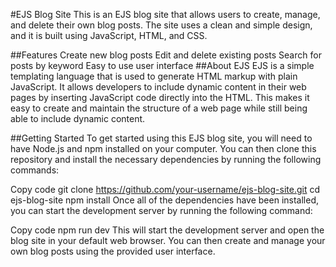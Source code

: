 #EJS Blog Site
This is an EJS blog site that allows users to create, manage, and delete their own blog posts. The site uses a clean and simple design, and it is built using JavaScript, HTML, and CSS.

##Features
Create new blog posts
Edit and delete existing posts
Search for posts by keyword
Easy to use user interface
##About EJS
EJS is a simple templating language that is used to generate HTML markup with plain JavaScript. It allows developers to include dynamic content in their web pages by inserting JavaScript code directly into the HTML. This makes it easy to create and maintain the structure of a web page while still being able to include dynamic content.

##Getting Started
To get started using this EJS blog site, you will need to have Node.js and npm installed on your computer. You can then clone this repository and install the necessary dependencies by running the following commands:

Copy code
git clone https://github.com/your-username/ejs-blog-site.git
cd ejs-blog-site
npm install
Once all of the dependencies have been installed, you can start the development server by running the following command:

Copy code
npm run dev
This will start the development server and open the blog site in your default web browser. You can then create and manage your own blog posts using the provided user interface.
